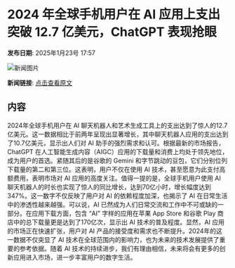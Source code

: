 # 2024 年全球手机用户在 AI 应用上支出突破 12.7 亿美元，ChatGPT 表现抢眼

**发布日期**: 2025年1月23号 17:57

![新闻图片](https://pic.chinaz.com/picmap/thumb/202412271704357904_2.jpg)

**新闻链接**: [点击查看原文](https://www.aibase.com/zh/news/14968)

## 内容

2024年全球手机用户在 AI 聊天机器人和艺术生成工具上的支出达到了惊人的12.7亿美元。这一数据相比于前两年呈现出显著增长，其中聊天机器人应用的支出达到了10.7亿美元，显示出人们对 AI 助手的强烈需求和认可。根据最新的市场报告，ChatGPT 在人工智能生成内容（AIGC）应用的下载量和消费上均处于领先地位，成为用户的首选。紧随其后的是谷歌的 Gemini 和字节跳动的豆包，它们分别位列下载量的第二和第三位。这表明，用户不仅在使用 AI 技术，甚至愿意为此支付高额费用，表明市场对 AI 应用的高度关注。值得一提的是，全球手机用户使用 AI 聊天机器人的时长也实现了惊人的同比增长，达到70亿小时，增长幅度达到347%。这一数字不仅反映了用户对 AI 的依赖程度加深，也揭示了 AI 在日常生活中的渗透性越来越强。可以说，AI 已然成为人们日常交流和工作中不可或缺的一部分。在应用下载方面，包含 “AI” 字样的应用在苹果 App Store 和谷歌 Play 商店中的总下载量更是达到了170亿次，显示出 AI 技术的普及程度。显然，AI 应用的市场正在快速扩张，用户对 AI 产品的接受度和需求也不断提升。2024年的这一数据不仅突显了 AI 技术在全球范围内的影响力，也为未来的技术发展提供了重要的参考依据。随着 AI 技术的持续进步，我们有理由相信，未来将会有更多的创新应用进入市场，进一步丰富用户的数字生活。
